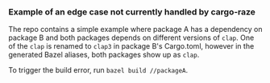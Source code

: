 ### Example of an edge case not currently handled by cargo-raze

The repo contains a simple example where package A has a dependency on package B and both packages depends on different versions of `clap`. One of the `clap` is renamed to `clap3` in package B's Cargo.toml, however in the generated Bazel aliases, both packages show up as `clap`.

To trigger the build error, run `bazel build //packageA`.
